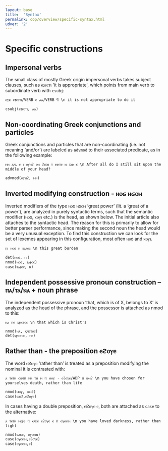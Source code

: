 ```yaml
---
layout: base
title:  'Syntax'
permalink: cop/overview/specific-syntax.html
udver: '2'
---
```


# Specific constructions

## Impersonal verbs

The small class of mostly Greek origin impersonal verbs takes subject clauses, such as ⲉⲝⲉⲥⲧⲓ 'it is appropriate', which points from main verb to subordinate verb with `csubj`:

~~~ sdparse
ⲟⲩⲕ ⲉⲝⲉⲥⲧⲓ/VERB ⲉ ⲁⲁ/VERB ϥ \n it is not appropriate to do it

csubj(ⲉⲝⲉⲥⲧⲓ, ⲁⲁ)
~~~

## Non-coordinating Greek conjunctions and particles

Greek conjunctions and particles that are non-coordinating (i.e. not meaning ‘and/or’) are labeled as `advmod` to their associated predicate, as in the following example:

~~~ sdparse
ⲙⲏ ⲁⲣⲁ ⲉ ⲓ ⲟⲩⲏϩ ⲟⲛ ϩⲓϫⲛ ⲧ ⲙⲏⲧⲉ ⲛ ϫⲱ ⲕ \n After all do I still sit upon the middle of your head? 

advmod(ⲟⲩⲏϩ, ⲙⲏ)
~~~

## Inverted modifying construction - ⲛⲟϭ ⲛϭⲟⲙ

Inverted modifiers of the type ⲛⲟϭ ⲛϭⲟⲙ ‘great power’ (lit. a ‘great of a power’), are analyzed in purely syntactic terms, such that the semantic modifier (ⲛⲟϭ, ⲕⲟⲩⲓ etc.) is the head, as shown below. The initial article also attaches to the syntactic head. The reason for this is primarily to allow for better parser performance, since making the second noun the head would be a very unusual exception. To find this construction we can look for the set of lexemes appearing in this configuration, most often ⲛⲟϭ and ⲕⲟⲩⲓ.

~~~ sdparse
ⲡⲓ ⲛⲟϭ ⲛ ⲃⲁⲣⲟⲥ \n this great burden

det(ⲛⲟϭ, ⲡⲓ) 
nmod(ⲛⲟϭ, ⲃⲁⲣⲟⲥ)
case(ⲃⲁⲣⲟⲥ, ⲛ)
~~~

## Independent possessive pronoun construction – ⲡⲁ/ⲧⲁ/ⲛⲁ + noun phrase

The independent possessive pronoun ‘that, which is of X, belongs to X’ is analyzed as the head of the phrase, and the possessor is attached as nmod to this:

~~~ sdparse 
ⲛⲁ ⲡⲉ ⲭⲣⲓⲥⲧⲟⲥ \n that which is Christ's

nmod(ⲛⲁ, ⲭⲣⲓⲥⲧⲟⲥ)
det(ⲭⲣⲓⲥⲧⲟⲥ, ⲡⲉ)
~~~

## Rather than - the preposition ⲉϩⲟⲩⲉ

The word ⲉϩⲟⲩⲉ ‘rather than’ is treated as a preposition modifying the nominal it is contrasted with:

~~~ sdparse
ⲁ ⲧⲉⲧⲛ ⲥⲱⲧⲡ ⲛⲏ ⲧⲛ ⲙ ⲡ ⲙⲟⲩ · ⲉϩⲟⲩⲉ/ADP ⲡ ⲱⲛϩ \n you have chosen for yourselves death, rather than life

nmod(ⲙⲟⲩ, ⲱⲛϩ)
case(ⲱⲛϩ,ⲉϩⲟⲩⲉ)
~~~

In cases having a double preposition, ⲉϩⲟⲩⲉ ⲉ, both are attached as `case` to the alternative:

~~~ sdparse
ⲁ ⲧⲉⲧⲛ ⲙⲉⲣⲉ ⲡ ⲕⲁⲕⲉ ⲉϩⲟⲩⲉ ⲉ ⲡ ⲟⲩⲟⲉⲓⲛ \n you have loved darkness, rather than light

nmod(ⲕⲁⲕⲉ, ⲟⲩⲟⲉⲓⲛ)
case(ⲟⲩⲟⲉⲓⲛ,ⲉϩⲟⲩⲉ)
case(ⲟⲩⲟⲉⲓⲛ,ⲉ)
~~~
